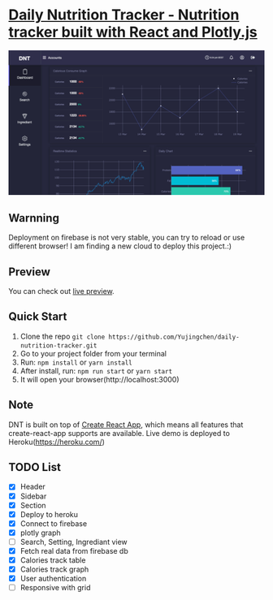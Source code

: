 # [Daily Nutrition Tracker - Nutrition tracker built with React and Plotly.js](https://caloriestracker-ab17f.firebaseapp.com/)
![Daily Nutrition Tracker](public/img/screenshots/Screenshot.png?raw=true 'Daily Nutrition Tracker')

## Warnning
Deployment on firebase is not very stable, you can try to reload or use different browser! I am finding a new cloud to deploy this project.:)

## Preview

You can check out [live preview](https://caloriestracker-ab17f.firebaseapp.com/).

## Quick Start

1.  Clone the repo `git clone https://github.com/Yujingchen/daily-nutrition-tracker.git`
2.  Go to your project folder from your terminal
3.  Run: `npm install` or `yarn install`
4.  After install, run: `npm run start` or `yarn start`
5.  It will open your browser(http://localhost:3000)

## Note

DNT is built on top of [Create React App](https://github.com/facebook/create-react-app), which means all features that create-react-app supports are available.
Live demo is deployed to Heroku(https://heroku.com/)

## TODO List

- [x] Header
- [x] Sidebar
- [x] Section
- [x] Deploy to heroku
- [x] Connect to firebase
- [x] plotly graph
- [ ] Search, Setting, Ingrediant view
- [x] Fetch real data from firebase db
- [x] Calories track table
- [x] Calories track graph
- [x] User authentication
- [ ] Responsive with grid
